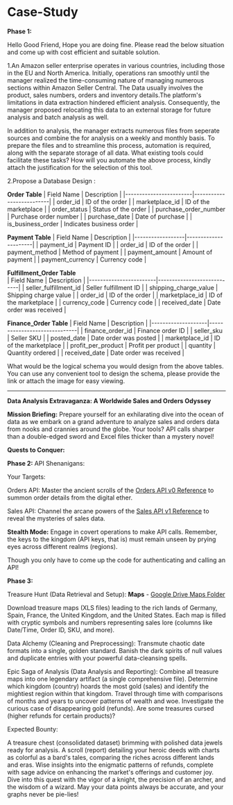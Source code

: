 # Case-Study

**Phase 1:**

Hello Good Friend, Hope you are doing fine.
Please read the below situation and come up with cost efficient and suitable solution.

1.An Amazon seller enterprise operates in various countries, including those in the EU and
North America. Initially, operations ran smoothly until the manager realized the time-consuming nature of managing numerous sections within Amazon Seller Central. The Data usually involves the product, sales numbers, orders and inventory details.The platform's limitations in data extraction hindered efficient analysis. Consequently, the manager proposed relocating this data to an external storage for future analysis and batch analysis as well. 

In addition to analysis, the manager extracts numerous files from seperate sources and combine the for analysis on a weekly and monthly basis. To prepare the files and to streamline this process, automation is required, along with the separate storage of all data. What existing tools could facilitate these tasks? How will you automate the above process, kindly attach the justification for the selection of this tool. 

2.Propose a Database Design :  


**Order Table**
| Field Name             | Description              |
|------------------------|--------------------------|
| order_id               | ID of the order          |
| marketplace_id         | ID of the marketplace    |
| order_status           | Status of the order      |
| purchase_order_number  | Purchase order number    |
| purchase_date          | Date of purchase         |
| is_business_order      | Indicates business order |



**Payment Table**
| Field Name       | Description          |
|------------------|----------------------|
| payment_id       | Payment ID           |
| order_id         | ID of the order      |
| payment_method   | Method of payment    |
| payment_amount   | Amount of payment    |
| payment_currency | Currency code        |


**Fulfillment_Order Table**    
| Field Name             | Description                |
|------------------------|----------------------------|
| seller_fulfillment_id  | Seller fulfillment ID      |
| shipping_charge_value  | Shipping charge value      |
| order_id               | ID of the order            |
| marketplace_id         | ID of the marketplace      |
| currency_code          | Currency code              |
| received_date          | Date order was received    |


**Finance_Order Table**
| Field Name         | Description                  |
|--------------------|------------------------------|
| finance_order_id   | Finance order ID             |
| seller_sku         | Seller SKU                   |
| posted_date        | Date order was posted        |
| marketplace_id     | ID of the marketplace        |
| profit_per_product | Profit per product           |
| quantity           | Quantity ordered             |
| received_date      | Date order was received      |



What would be the logical schema you would design from the above tables. You can use any  convenient tool to design the schema, please provide the link or attach the image for easy viewing. 

--------------------------------------------------------------------------------------------------------------------------------------------------------------------------------------
**Data Analysis Extravaganza: A Worldwide Sales and Orders Odyssey**

**Mission Briefing:**
Prepare yourself for an exhilarating dive into the ocean of data as we embark on a grand adventure to analyze sales and orders data from nooks and crannies around the globe. Your tools? API calls sharper than a double-edged sword and Excel files thicker than a mystery novel!

**Quests to Conquer:**

**Phase 2:**
API Shenanigans:

Your Targets:

Orders API: Master the ancient scrolls of the [Orders API v0 Reference](https://developer-docs.amazon.com/sp-api/docs/orders-api-v0-reference) to summon order details from the digital ether.

Sales API: Channel the arcane powers of the [Sales API v1 Reference](https://developer-docs.amazon.com/sp-api/docs/sales-api-v1-reference) to reveal the mysteries of sales data.

**Stealth Mode:** Engage in covert operations to make API calls. Remember, the keys to the kingdom (API keys, that is) must remain unseen by prying eyes across different realms (regions).

Though you only have to come up the code for authenticating and calling an API!

**Phase 3:**

Treasure Hunt (Data Retrieval and Setup):
**Maps** - [Google Drive Maps Folder](https://drive.google.com/drive/folders/1X9nCy4mvgAXjzvpqCzQw28S5FQS7IEuO?usp=sharing)

Download treasure maps (XLS files) leading to the rich lands of Germany, Spain, France, the United Kingdom, and the United States.
Each map is filled with cryptic symbols and numbers representing sales lore (columns like Date/Time, Order ID, SKU, and more).

Data Alchemy (Cleaning and Preprocessing):
Transmute chaotic date formats into a single, golden standard.
Banish the dark spirits of null values and duplicate entries with your powerful data-cleansing spells.

Epic Saga of Analysis (Data Analysis and Reporting):
Combine all treasure maps into one legendary artifact (a single comprehensive file).
Determine which kingdom (country) hoards the most gold (sales) and identify the mightiest region within that kingdom.
Travel through time with comparisons of months and years to uncover patterns of wealth and woe.
Investigate the curious case of disappearing gold (refunds). Are some treasures cursed (higher refunds for certain products)?


Expected Bounty:

A treasure chest (consolidated dataset) brimming with polished data jewels ready for analysis.
A scroll (report) detailing your heroic deeds with charts as colorful as a bard's tales, comparing the riches across different lands and eras.
Wise insights into the enigmatic patterns of refunds, complete with sage advice on enhancing the market's offerings and customer joy.
Dive into this quest with the vigor of a knight, the precision of an archer, and the wisdom of a wizard. May your data points always be accurate, and your graphs never be pie-lies!
